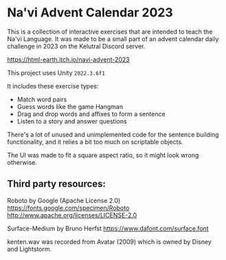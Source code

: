 # Na'vi Advent Calendar 2023
This is a collection of interactive exercises that are intended to teach the Na'vi Language. It was made to be a small part of an advent calendar daily challenge in 2023 on the Kelutral Discord server.

https://html-earth.itch.io/navi-advent-2023

This project uses Unity `2022.3.6f1`

It includes these exercise types:
* Match word pairs
* Guess words like the game Hangman
* Drag and drop words and affixes to form a sentence
* Listen to a story and answer questions

There's a lot of unused and unimplemented code for the sentence building functionality, and it relies a bit too much on scriptable objects.

The UI was made to fit a square aspect ratio, so it might look wrong otherwise.

## Third party resources:

Roboto by Google (Apache License 2.0)
https://fonts.google.com/specimen/Roboto
http://www.apache.org/licenses/LICENSE-2.0

Surface-Medium by Bruno Herfst
https://www.dafont.com/surface.font

kenten.wav was recorded from Avatar (2009) which is owned by Disney and Lightstorm.

